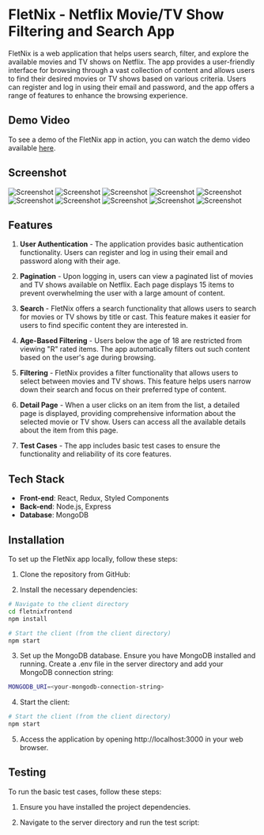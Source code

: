 # FletNix - Netflix Movie/TV Show Filtering and Search App

FletNix is a web application that helps users search, filter, and explore the available movies and TV shows on Netflix. The app provides a user-friendly interface for browsing through a vast collection of content and allows users to find their desired movies or TV shows based on various criteria. Users can register and log in using their email and password, and the app offers a range of features to enhance the browsing experience.

## Demo Video

To see a demo of the FletNix app in action, you can watch the demo video available [here]([link-to-demo-video-in-google-drive](https://drive.google.com/file/d/1hxFUiXct0iudMSxp3xKXlLMCB7dG1av3/view)).

## Screenshot

![Screenshot](<./src/screenshot/Screenshot%20(3).png>)
![Screenshot](<./src/screenshot/Screenshot%20(4).png>)
![Screenshot](<./src/screenshot/Screenshot%20(5).png>)
![Screenshot](<./src/screenshot/Screenshot%20(6).png>)
![Screenshot](<./src/screenshot/Screenshot%20(7).png>)
![Screenshot](<./src/screenshot/Screenshot%20(8).png>)
![Screenshot](<./src/screenshot/Screenshot%20(9).png>)
![Screenshot](<./src/screenshot/Screenshot%20(10).png>)
![Screenshot](<./src/screenshot/Screenshot%20(11).png>)
![Screenshot](<./src/screenshot/Screenshot%20(12).png>)

## Features

1. **User Authentication** - The application provides basic authentication functionality. Users can register and log in using their email and password along with their age.

2. **Pagination** - Upon logging in, users can view a paginated list of movies and TV shows available on Netflix. Each page displays 15 items to prevent overwhelming the user with a large amount of content.

3. **Search** - FletNix offers a search functionality that allows users to search for movies or TV shows by title or cast. This feature makes it easier for users to find specific content they are interested in.

4. **Age-Based Filtering** - Users below the age of 18 are restricted from viewing "R" rated items. The app automatically filters out such content based on the user's age during browsing.

5. **Filtering** - FletNix provides a filter functionality that allows users to select between movies and TV shows. This feature helps users narrow down their search and focus on their preferred type of content.

6. **Detail Page** - When a user clicks on an item from the list, a detailed page is displayed, providing comprehensive information about the selected movie or TV show. Users can access all the available details about the item from this page.

7. **Test Cases** - The app includes basic test cases to ensure the functionality and reliability of its core features.

## Tech Stack

- **Front-end**: React, Redux, Styled Components
- **Back-end**: Node.js, Express
- **Database**: MongoDB

## Installation

To set up the FletNix app locally, follow these steps:

1. Clone the repository from GitHub:

2. Install the necessary dependencies:

```bash
# Navigate to the client directory
cd fletnixfrontend
npm install
```

```bash
# Start the client (from the client directory)
npm start
```

3. Set up the MongoDB database. Ensure you have MongoDB installed and running. Create a .env file in the server directory and add your MongoDB connection string:

```bash
MONGODB_URI=<your-mongodb-connection-string>
```

4. Start the client:

```bash
# Start the client (from the client directory)
npm start
```

5. Access the application by opening http://localhost:3000 in your web browser.

## Testing

To run the basic test cases, follow these steps:

1. Ensure you have installed the project dependencies.

2. Navigate to the server directory and run the test script:



